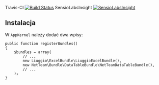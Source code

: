 Travis-CI [![Build Status](https://travis-ci.org/NetTeam/NetTeamDataTableBundle.png?branch=1.0)](https://travis-ci.org/NetTeam/NetTeamDataTableBundle)
SensioLabsInsight [![SensioLabsInsight](https://insight.sensiolabs.com/projects/38041bbd-862c-49e9-a847-10fff41a5bc2/mini.png)](https://insight.sensiolabs.com/projects/38041bbd-862c-49e9-a847-10fff41a5bc2)


Instalacja
----------

W `AppKernel` należy dodać dwa wpisy:

    public function registerBundles()
    {
        $bundles = array(
            // ...
            new Liuggio\ExcelBundle\LiuggioExcelBundle(),
            new NetTeam\Bundle\DataTableBundle\NetTeamDataTableBundle(),
            // ...
        );
    }

